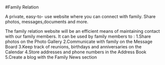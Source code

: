 #Family Relation

A private, easy-to- use website where you can connect with family. Share photos, messages,documents and more.

The family relation website will be an efficient means of maintaining contact with our
family members. It can be used by family members to :
1.Share photos on the Photo Gallery
2.Communicate with family on the Message Board
3.Keep track of reunions, birthdays and anniversaries on the Calendar
4.Store addresses and phone numbers in the Address Book
5.Create a blog with the Family News section
